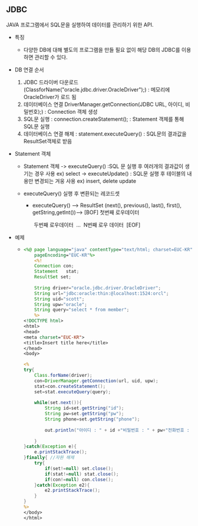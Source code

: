 ## JDBC

JAVA 프로그램에서 SQL문을 실행하여 데이터를 관리하기 위한 API.

- 특징

  - 다양한 DB에 대해 별도의 프로그램을 만들 필요 없이 해당 DB의 JDBC를 이용하면 관리할 수 있다.

- DB 연결 순서

  1. JDBC 드라이버 다운로드 (ClassforName("oracle.jdbc.driver.OracleDriver");) : 메모리에 OracleDriver가 로드 됨
  2. 데이터베이스 연결 DriverManager.getConnection(JDBC URL, 아이디, 비밀번호);) : Connection 객체 생성
  3. SQL문 실행 : connection.createStatement(); : Statement 객체를 통해 SQL문 실행
  4. 데이터베이스 연결 해제 : statement.executeQuery() : SQL문의 결과값을 ResultSet객체로 받음

- Statement 객체

  - <interface> Statement 객체 -> executeQuery() :SQL 문 실행 후 여러개의 결과값이 생기는 경우 사용 ex) select
    													   -> executeUpdate() : SQL문 실행 후 테이블의 내용만 변경되는 겨웅 사용  ex) insert, delete update

  - executeQuery() 실행 후 변환되는 레코드셋

    - executeQuery() --> ResultSet (next(), previous(), last(), first(), getString,getInt())--> [BOF] 첫번째 로우데이터

      ​																																		두번째 로우데이터
      ​																																						...
      ​																																		N번째 로우 데이터
      ​																																					[EOF]

- 예제

  - ```jsp
    <%@ page language="java" contentType="text/html; charset=EUC-KR"
        pageEncoding="EUC-KR"%>
        <%!
        Connection con;
        Statement	stat;
        ResultSet set;   
        
        String driver="oracle.jdbc.driver.OracleDriver";
        String url="jdbc:oracle:thin:@localhost:1524:orcl";
        String uid="scott";
        String upw="oracle";
        String query="select * from member";   
        %>
    <!DOCTYPE html>
    <html>
    <head>
    <meta charset="EUC-KR">
    <title>Insert title here</title>
    </head>
    <body>
    
    <% 
    try{
    	Class.forName(driver);
    	con=DriverManager.getConnection(url, uid, upw);
    	stat=con.createStatement();
    	set=stat.executeQuery(query);
    	
    	while(set.next()){
    		String id=set.getString("id");
    		String pw=set.getString("pw");
    		String phone=set.getString("phone");
    		
    		out.println("아이디 : " + id +"비밀번호 : " + pw+"전화번호 : " +phone);
    		
    	}
    }catch(Exception e){
    	e.printStackTrace();
    }finally{ //자원 해제
    	try{
    		if(set!=null) set.close();
    		if(stat!=null) stat.close();
    		if(con!=null) con.close();	
    	}catch(Exception e2){
    		e2.printStackTrace();
    	}
    }
    %> 
    </body>
    </html>
    ```